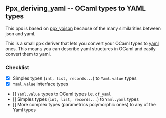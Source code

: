 ## Ppx_deriving_yaml -- OCaml types to YAML types 

This ppx is based on [ppx_yojson](https://github.com/NathanReb/ppx_yojson) because of the many similarities between json and yaml.

This is a small ppx deriver that lets you convert your OCaml types to [yaml](https://github.com/avsm/ocaml-yaml) ones. This means you can describe yaml structures in OCaml and easily convert them to yaml.


### Checklist 

- [x] Simples types (`int, list, records...`) to `Yaml.value` types
- [x] `Yaml.value` interface types 
- [] `Yaml.value` types to OCaml types i.e. `of_yaml` 
- [] Simples types (`int, list, records...`) to `Yaml.yaml` types
- [] More complex types (parametrics polymorphic ones) to any of the Yaml types 